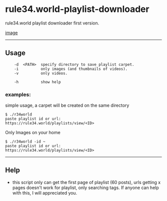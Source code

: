 # rule34.world-playlist-downloader
rule34.world playlist downloader first version.

[image](https://github.com/AnginesGit/rule34.world-playlist-downloader/assets/44559634/ee59a968-efa4-4697-b635-5e6f2fa8c1a6) 
  
  ---
## Usage
```
    -d  <PATH>  specify directory to save playlist carpet.
    -i          only images (and thumbnails of videos).
    -v          only videos.

    -h          show help
```
### examples:
simple usage, a carpet will be created on the same directory
```
$ ./r34world
paste playlist id or url:
https://rule34.world/playlists/view/<ID>

```

Only Images on your home

```
$ ./r34world -id ~
paste playlist id or url:
https://rule34.world/playlists/view/<ID>
```


---
## Help
- this script only can get the first page of playlist (60 posts), urls getting x pages doesn't work for playlist, only searching tags. If anyone can help with this, I will appreciated you.
